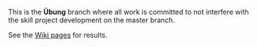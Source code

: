 ﻿This is the **Übung** branch where all work is committed to not interfere with the skill project development on the master branch.

See the [Wiki pages](https://github.com/sweIhm-ws2018-19/skillproject-fr-33/wiki) for results.